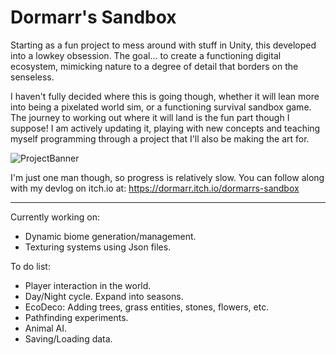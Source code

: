 <h1>Dormarr's Sandbox</h1>
Starting as a fun project to mess around with stuff in Unity, this developed into a lowkey obsession. The goal... to create a functioning digital ecosystem, mimicking nature to a degree of detail that borders on the senseless.

I haven't fully decided where this is going though, whether it will lean more into being a pixelated world sim, or a functioning survival sandbox game. The journey to working out where it will land is the fun part though I suppose! I am actively updating it, playing with new concepts and teaching myself programming through a project that I'll also be making the art for.

![ProjectBanner](https://github.com/user-attachments/assets/2acc8f58-c3c0-4702-8cd5-96e86f82abbd)

I'm just one man though, so progress is relatively slow. You can follow along with my devlog on itch.io at: https://dormarr.itch.io/dormarrs-sandbox

<hr>

Currently working on:
- Dynamic biome generation/management.
- Texturing systems using Json files.

To do list:
- Player interaction in the world.
- Day/Night cycle. Expand into seasons.
- EcoDeco: Adding trees, grass entities, stones, flowers, etc.
- Pathfinding experiments.
- Animal AI.
- Saving/Loading data.
